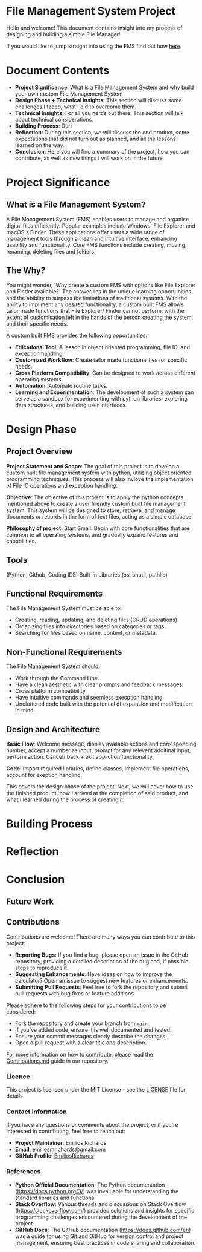 # File Management System Project

Hello and welcome! This document contains insight into my process of designing and building a simple File Manager! 

If you would like to jump straight into using the FMS find out how [here](https://example).


# Document Contents

- **Project Significance**: What is a File Management System and why build your own custom File Management System
- **Design Phase + Technical Insights**: This section will discuss some challenges I faced, what I did to overcome them.
- **Technical Insights**: For all you nerds out there! This section will talk about technical considerations.
- **Building Process**: Duri
- **Reflection**: During this section, we will discuss the end product, some expectations that did not turn out as planned, and all the lessons I learned on the way.
- **Conclusion**: Here you will find a summary of the project, how you can contribute, as well as new things I will work on in the future.





# Project Significance

## What is a File Management System?

A File Management System (FMS) enables users to manage and organise digital files efficiently. Popular examples include Windows' File Explorer and macOS's Finder. These applications offer users a wide range of management tools through a clean and intuitive interface, enhancing usability and functionality. Core FMS functions include creating, moving, renaming, deleting files and folders.


## The Why?

You might wonder, 'Why create a custom FMS with options like File Explorer and Finder available?' The answer lies in the unique learning opportunities and the abiblity to surpass the limitations of traditional systems.
With the ability to impliment any desired functionality, a custom built FMS allows tailor made functions that File Explorer/ Finder cannot perform, with the extent of customisation left in the hands of the person creating the system, and their specific needs. 

A custom built FMS provides the following opportunities:

- **Edicational Tool**: A lesson in object oriented programming, file IO, and exception handling.
- **Customized Workflow**: Create tailor made functionalities for specific needs.
- **Cross Platform Compatibility**: Can be designed to work across different operating systems.
- **Automation**: Automate routine tasks.
- **Learning and Experimentation**: The development of such a system can serve as a sandbox for experimenting with python libraries, exploring data structures, and building user interfaces.






# Design Phase

## Project Overview

**Project Statement and Scope**: The goal of this project is to develop a custom built file management system with python, utilising object oriented programming techniques. This process will also invlove the implementation of File IO operations and exception handling.

**Objective**: The objective of this project is to apply the python concepts mentioned above to create a user friendly custom built file management system. This system will be designed to store, retrieve, and manage documents or records in the form of text files, acting as a simple database.

**Philosophy of project**: Start Small: Begin with core functionalities that are common to all operating systems, and gradually expand features and capabilities.

## Tools

(Python, Github, Coding IDE) Built-in Libraries (os, shutil, pathlib)

## Functional Requirements

The File Management System must be able to:

- Creating, reading, updating, and deleting files (CRUD operations).
- Organizing files into directories based on categories or tags.
- Searching for files based on name, content, or metadata.


## Non-Functional Requirements

The File Management System should:

- Work through the Command Line.
- Have a clean aesthetic with clear prompts and feedback messages.
- Cross platform compatibility.
- Have intuitive commands and seemless execption handling.
- Uncluttered code built with the potential of expansion and modification in mind.


## Design and Architecture

**Basic Flow**: Welcome message, display available actions and corresponding number, accept a number as input, prompt for any relevent additinal input, perform action. Cancel/ back + exit appliction functionality.

**Code**: Import required libraries, define classes, implement file operations, account for exeption handling.


This covers the design phase of the project. Next, we will cover how to use the finished product, how I arrived at the completion of said product, and what I learned during the process of creating it.



# Building Process


# Reflection




# Conclusion

## Future Work

## Contributions

Contributions are welcome! There are many ways you can contribute to this project:

- **Reporting Bugs**: If you find a bug, please open an issue in the GitHub repository, providing a detailed description of the bug and, if possible, steps to reproduce it.
- **Suggesting Enhancements**: Have ideas on how to improve the calculator? Open an issue to suggest new features or enhancements.
- **Submitting Pull Requests**: Feel free to fork the repository and submit pull requests with bug fixes or feature additions.

Please adhere to the following steps for your contributions to be considered:
- Fork the repository and create your branch from `main`.
- If you've added code, ensure it is well documented and tested.
- Ensure your commit messages clearly describe the changes.
- Open a pull request with a clear title and description.

For more information on how to contribute, please read the [Contributions.md](https://github.com/EmiliosRichards/File-Management-System/blob/main/Contributions.md) guide in our repository.

### Licence

This project is licensed under the MIT License - see the [LICENSE]([https://github.com/EmiliosRichards/File-Management-System/blob/main/LICENSE) file for details.

### Contact Information

If you have any questions or comments about the project, or if you're interested in contributing, feel free to reach out:

- **Project Maintainer**: Emilios Richards
- **Email**: emiliosmrichards@gmail.com
- **GitHub Profile**: [EmiliosRichards](https://github.com/EmiliosRichards)

### References

- **Python Official Documentation**: The Python documentation (https://docs.python.org/3/) was invaluable for understanding the standard libraries and functions.
- **Stack Overflow**: Various threads and discussions on Stack Overflow (https://stackoverflow.com/) provided solutions and insights for specific programming challenges encountered during the development of the project.
- **GitHub Docs**: The GitHub documentation (https://docs.github.com/en) was a guide for using Git and GitHub for version control and project management, ensuring best practices in code sharing and collaboration.